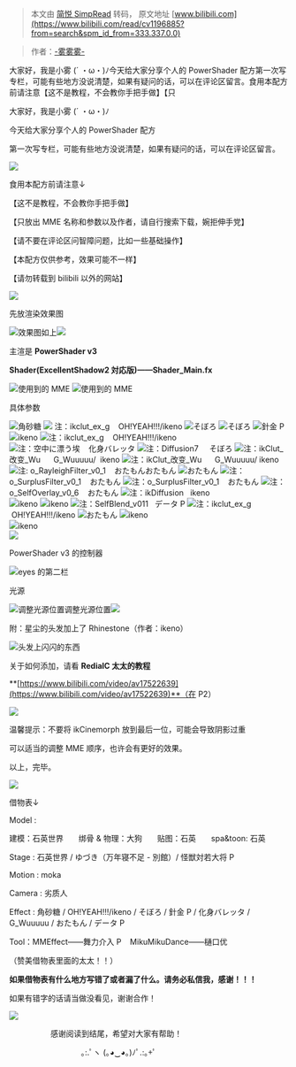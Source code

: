> 本文由 [简悦 SimpRead](http://ksria.com/simpread/) 转码， 原文地址 [www.bilibili.com](https://www.bilibili.com/read/cv1196885?from=search&spm_id_from=333.337.0.0)

> 作者：[-雾雾雾-](https://space.bilibili.com/40758890)

 大家好，我是小雾 (´ ・ω・)ﾉ今天给大家分享个人的 PowerShader 配方第一次写专栏，可能有些地方没说清楚，如果有疑问的话，可以在评论区留言。食用本配方前请注意【这不是教程，不会教你手把手做】【只

大家好，我是小雾 (´ ・ω・)ﾉ  

今天给大家分享个人的 PowerShader 配方

第一次写专栏，可能有些地方没说清楚，如果有疑问的话，可以在评论区留言。

![](http://i0.hdslb.com/bfs/article/4adb9255ada5b97061e610b682b8636764fe50ed.png)

食用本配方前请注意↓  

【这不是教程，不会教你手把手做】

【只放出 MME 名称和参数以及作者，请自行搜索下载，婉拒伸手党】

【请不要在评论区问智障问题，比如一些基础操作】

【本配方仅供参考，效果可能不一样】

【请勿转载到 bilibili 以外的网站】

![](http://i0.hdslb.com/bfs/article/4adb9255ada5b97061e610b682b8636764fe50ed.png)

先放渲染效果图

![](http://i0.hdslb.com/bfs/article/62fc8afe1d7d974db5951e3038bf905c25a6864d.png@942w_531h_progressive.webp)效果图如上![](http://i0.hdslb.com/bfs/article/4adb9255ada5b97061e610b682b8636764fe50ed.png)

主渲是 **PowerShader v3**

**Shader(ExcellentShadow2 対応版)——Shader_Main.fx**

![](http://i0.hdslb.com/bfs/article/49025db3a19fe664c4f1a5d424a4b3c876b181c3.png@480w_450h_progressive.webp)使用到的 MME ![](http://i0.hdslb.com/bfs/article/16eca59388e080cac07a001a9b0381bf76be741b.png@455w_437h_progressive.webp)使用到的 MME

具体参数  

![](http://i0.hdslb.com/bfs/article/453a5b4b2bc2752670cea7aac82a597e3e427edc.png@296w_230h_progressive.webp)角砂糖 ![](http://i0.hdslb.com/bfs/article/4a9ed135f4b182287fa6eca6524ed03843091271.png@294w_230h_progressive.webp) 注：ikclut_ex_g    OH!YEAH!!!/ikeno ![](http://i0.hdslb.com/bfs/article/c06c21062c37276598b0890e01a6108584ecf6e8.png@291w_233h_progressive.webp)そぼろ ![](http://i0.hdslb.com/bfs/article/d4007f2184a9cfaca078e7adecaced561d98565b.png@290w_245h_progressive.webp)そぼろ ![](http://i0.hdslb.com/bfs/article/bc33488d5758793ff3c7a9b99532e958663d72a0.png@294w_234h_progressive.webp)針金 P ![](http://i0.hdslb.com/bfs/article/183d8b7e74fa74c4873637a80e0b442373aa7a38.png@293w_236h_progressive.webp)ikeno ![](http://i0.hdslb.com/bfs/article/b27f92434dd39cf60f8bdad900c30a928581890f.png@294w_236h_progressive.webp)注：ikclut_ex_g    OH!YEAH!!!/ikeno  
![](http://i0.hdslb.com/bfs/article/12043d6e13ba2d95a44d3a366e6dfe370213f083.png@296w_237h_progressive.webp)注：空中に漂う埃    化身バレッタ ![](http://i0.hdslb.com/bfs/article/63a6737065073c43c5c0aaf0b9f91bb7a933bc35.png@294w_237h_progressive.webp)注：Diffusion7     そぼろ ![](http://i0.hdslb.com/bfs/article/aedadf4b1af848a3207a6796bed5cfc18c640a30.png@291w_233h_progressive.webp)注：ikClut_改变_Wu      G_Wuuuuu/  ikeno ![](http://i0.hdslb.com/bfs/article/9c6e6bd9c1b235f61e1d8171afc961832e630652.png@288w_236h_progressive.webp)注：ikClut_改变_Wu      G_Wuuuuu/ ikeno  
![](http://i0.hdslb.com/bfs/article/e46ea733d8f9004dff45a1afa055f289abee2c68.png@293w_233h_progressive.webp)注: o_RayleighFilter_v0_1    おたもんおたもん ![](http://i0.hdslb.com/bfs/article/e9a6e49793a62dddfb8d4a34206581df6bb89c07.png@291w_233h_progressive.webp)おたもん ![](http://i0.hdslb.com/bfs/article/668817a2247f2b1744cfc37b89c2560d5112d1b2.png@294w_231h_progressive.webp)注：o_SurplusFilter_v0_1    おたもん ![](http://i0.hdslb.com/bfs/article/5f10fbdd31eec7c61f58703b8bcbda63bdd8ab09.png@288w_227h_progressive.webp)注：o_SurplusFilter_v0_1    おたもん ![](http://i0.hdslb.com/bfs/article/6f1b44af8559d06fe17dcbafadef59f8118c3183.png@293w_239h_progressive.webp)注：o_SelfOverlay_v0_6    おたもん ![](http://i0.hdslb.com/bfs/article/9a8dd72f96b379eabb75d3e2abe584116f7ae3ed.png@291w_227h_progressive.webp)注：ikDiffusion   ikeno  
![](http://i0.hdslb.com/bfs/article/ed0adf74a7f65e62e86d1a0f4ee491aeacca68f2.png@294w_231h_progressive.webp)ikeno ![](http://i0.hdslb.com/bfs/article/81a2abb7606572aa2f47471c0ccf274dcdb09b64.png@290w_222h_progressive.webp)ikeno ![](http://i0.hdslb.com/bfs/article/e58b3c0ffabf627424c9aa9ac751ce133009f6f3.png@285w_231h_progressive.webp)注：SelfBlend_v011   データ P ![](http://i0.hdslb.com/bfs/article/55a0becbcef4fb37c521bdda1375692771d0bb30.png@290w_230h_progressive.webp)注：ikclut_ex_g   OH!YEAH!!!/ikeno ![](http://i0.hdslb.com/bfs/article/5285f557e3ded258e7b75faa703b15c85243d829.png@282w_230h_progressive.webp)おたもん ![](http://i0.hdslb.com/bfs/article/fbc6024572288aeb4baa87e0675a897470cba0f9.png@297w_231h_progressive.webp)ikeno  
![](http://i0.hdslb.com/bfs/article/e96a5b035f7e7edae9a9a7c397665d86cab85197.png@291w_236h_progressive.webp)ikeno  
![](http://i0.hdslb.com/bfs/article/4adb9255ada5b97061e610b682b8636764fe50ed.png)

PowerShader v3 的控制器

![](http://i0.hdslb.com/bfs/article/952fb6ba400e7a2d9b387da05e496eb84ada0878.png@402w_227h_progressive.webp)eyes 的第二栏

光源

![](http://i0.hdslb.com/bfs/article/e9af4823a0d1d9ab0e8759618b2b7aef925a1874.png@278w_237h_progressive.webp)调整光源位置调整光源位置![](http://i0.hdslb.com/bfs/article/4adb9255ada5b97061e610b682b8636764fe50ed.png)

附：星尘的头发加上了 Rhinestone（作者：ikeno）

![](http://i0.hdslb.com/bfs/article/5aaa3fd6256472cd24994c48c1d56c9f5d97e476.png@644w_539h_progressive.webp)头发上闪闪的东西    

关于如何添加，请看 **RedialC 太太的教程**[](https://www.bilibili.com/html/help.html#k)

**[https://www.bilibili.com/video/av17522639](https://www.bilibili.com/video/av17522639)**（在 P2）

![](http://i0.hdslb.com/bfs/article/4adb9255ada5b97061e610b682b8636764fe50ed.png)

温馨提示：不要将 ikCinemorph 放到最后一位，可能会导致阴影过重

可以适当的调整 MME 顺序，也许会有更好的效果。

以上，完毕。

![](http://i0.hdslb.com/bfs/article/4adb9255ada5b97061e610b682b8636764fe50ed.png)

借物表↓

Model : 

建模：石英世界       绑骨 & 物理：大狗       贴图：石英       spa&toon: 石英

Stage : 石英世界 / ゆづき（万年寝不足 - 別館）/ 怪獣対若大将 P

Motion : moka

Camera : 劣质人  

Effect : 角砂糖 / OH!YEAH!!!/ikeno / そぼろ / 針金 P / 化身バレッタ / G_Wuuuuu / おたもん / データ P

Tool：MMEffect——舞力介入 P    MikuMikuDance——樋口优

（赞美借物表里面的太太！！）

**如果借物表有什么地方写错了或者漏了什么。请务必私信我，感谢！！！**

如果有错字的话请当做没看见，谢谢合作！

![](http://i0.hdslb.com/bfs/article/db75225feabec8d8b64ee7d3c7165cd639554cbc.png)

                   感谢阅读到结尾，希望对大家有帮助！

                                 ｡:.ﾟヽ (｡◕‿◕｡)ﾉﾟ.:｡+ﾟ
